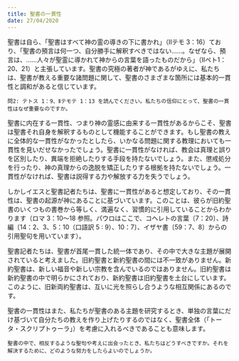 ```yaml
---
title: 聖書の一貫性
date: 27/04/2020
---
```


聖書は自ら、「聖書はすべて神の霊の導きの下に書かれ」（Ⅱテモ 3：16）ており、「聖書の預言は何一つ、自分勝手に解釈すべきではない……。なぜなら、預言は、……人々が聖霊に導かれて神からの言葉を語ったものだから」（Ⅱペト1：20、21）と主張しています。聖書の究極の著者が神であるがゆえに、私たちは、聖書が教える重要な諸問題に関して、聖書のさまざまな箇所には基本的一貫性と調和があると信じています。

`問2: テトス 1：9、Ⅱテモテ 1：13 を読んでください。私たちの信仰にとって、聖書の一貫性はなぜ重要なのですか。`

聖書に内在する一貫性、つまり神の霊感に由来する一貫性があるからこそ、聖書は聖書それ自身を解釈するものとして機能することができます。もし聖書の教えに全体的な一貫性がなかったとしたら、いかなる問題に関する教理においても一貫性を見いだせなかったでしょう。聖書に一貫性がなければ、教会は真理と誤りを区別したり、異端を拒絶したりする手段を持たないでしょう。また、懲戒処分を行ったり、神の真理からの逸脱を矯正したりする根拠を持たないでしょう。一貫性がなければ、聖書は説得する力や解放する力を失うでしょう。

しかしイエスと聖書記者たちは、聖書に一貫性があると想定しており、その一貫性は、聖書の起源が神にあることに基づいています。このことは、彼らが旧約聖書のいくつもの書巻から等しく、満遍なく、習慣的に引用していることからわかります（ロマ 3：10～18 参照。パウロはここで、コヘレトの言葉〔7：20〕、詩編〔14：2、3、5：10（口語訳 5 : 9）、10：7〕、イザヤ書〔59：7、8〕からの引用聖句を用いています）。

聖書記者たちは、聖書が首尾一貫した統一体であり、その中で大きな主題が展開されていると考えました。旧約聖書と新約聖書の間には不一致がありません。新約聖書は、新しい福音や新しい宗教を含んでいるのではありません。旧約聖書は新約聖書の中で明らかにされており、新約聖書は旧約聖書を土台にしています。このように、旧新両約聖書は、互いに光を照らし合うような相互関係にあるのです。

聖書の一貫性はまた、私たちが聖書のある主題を研究するとき、単独の言葉にだけ基づいて自分たちの教えを作り上げたりするのではなく、聖書全体（「トータ・スクリプトゥーラ」）を考慮に入れるべきであることも意味します。

`聖書の中で、相反するような聖句や考えに出会ったとき、私たちはどうすべきですか。それを解決するために、どのような努力をしたらよいのでしょうか。`